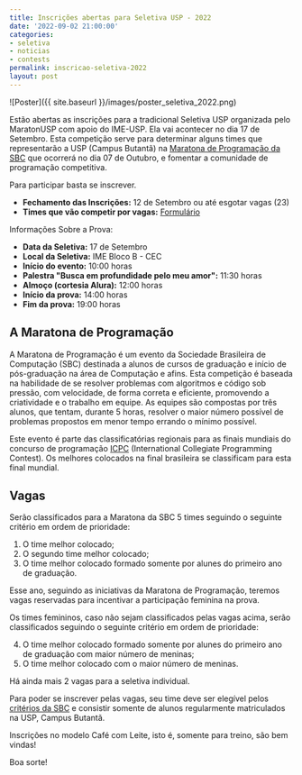 ```yaml
---
title: Inscrições abertas para Seletiva USP - 2022
date: '2022-09-02 21:00:00'
categories:
- seletiva
- noticias
- contests
permalink: inscricao-seletiva-2022
layout: post
---
```


![Poster]({{ site.baseurl }}/images/poster_seletiva_2022.png)

Estão abertas as inscrições para a tradicional Seletiva USP organizada pelo MaratonUSP com apoio do IME-USP. Ela vai acontecer no dia 17 de Setembro. Esta competição serve para determinar alguns times que representarão a USP (Campus Butantã) na [Maratona de Programação da SBC](http://maratona.sbc.org.br/) que ocorrerá no dia 07 de Outubro, e fomentar a comunidade de programação competitiva.

Para participar basta se inscrever.
- **Fechamento das Inscrições:** 12 de Setembro ou até esgotar vagas (23)
- **Times que vão competir por vagas:** [Formulário](https://forms.gle/kVtuh7RBAJK4xe466)

Informações Sobre a Prova:
- **Data da Seletiva:** 17 de Setembro
- **Local da Seletiva:** IME Bloco B - CEC
- **Início do evento:** 10:00 horas
- **Palestra "Busca em profundidade pelo meu amor":** 11:30 horas
- **Almoço (cortesia Alura):** 12:00 horas
- **Início da prova:** 14:00 horas
- **Fim da prova:** 19:00 horas

## A Maratona de Programação
A Maratona de Programação é um evento da Sociedade Brasileira de Computação (SBC) destinada a alunos de cursos de graduação e início de pós-graduação na área de Computação e afins. Esta competição é baseada na habilidade de se resolver problemas com algoritmos e código sob pressão, com velocidade, de forma correta e eficiente, promovendo a criatividade e o trabalho em equipe. As equipes são compostas por três alunos, que tentam, durante 5 horas, resolver o maior número possível de problemas propostos em menor tempo errando o mínimo possível.

Este evento é parte das classificatórias regionais para as finais mundiais do concurso de programação [ICPC](http://icpc.baylor.edu) (International Collegiate Programming Contest). Os melhores colocados na final brasileira se classificam para esta final mundial.

## Vagas
Serão classificados para a Maratona da SBC 5 times seguindo o seguinte critério em ordem de prioridade: 

1) O time melhor colocado;
2) O segundo time melhor colocado;
3) O time melhor colocado formado somente por alunes do primeiro ano de graduação. 

Esse ano, seguindo as iniciativas da Maratona de Programação, teremos vagas reservadas para incentivar a participação feminina na prova. 

Os times femininos, caso não sejam classificados pelas vagas acima, serão classificados seguindo o seguinte critério em ordem de prioridade:  

4) O time melhor colocado formado somente por alunes do primeiro ano de graduação com maior número 
de meninas;
5) O time melhor colocado com o maior número de meninas.

Há ainda mais 2 vagas para a seletiva individual.

Para poder se inscrever pelas vagas, seu time deve ser elegível pelos [critérios da SBC](http://maratona.sbc.org.br/sobre22.html) e consistir somente de alunos regularmente matriculados na USP, Campus Butantã.

Inscrições no modelo Café com Leite, isto é, somente para treino, são bem vindas!

Boa sorte!